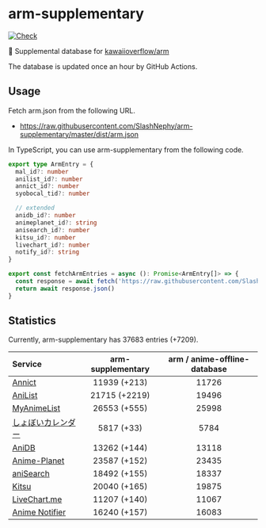 # arm-supplementary

[![Check](https://github.com/SlashNephy/arm-supplementary/actions/workflows/check-node.yml/badge.svg)](https://github.com/SlashNephy/arm-supplementary/actions/workflows/check-node.yml)

💊 Supplemental database for [kawaiioverflow/arm](https://github.com/kawaiioverflow/arm)

The database is updated once an hour by GitHub Actions.

## Usage

Fetch arm.json from the following URL.

- https://raw.githubusercontent.com/SlashNephy/arm-supplementary/master/dist/arm.json

In TypeScript, you can use arm-supplementary from the following code.

```TypeScript
export type ArmEntry = {
  mal_id?: number
  anilist_id?: number
  annict_id?: number
  syobocal_tid?: number

  // extended
  anidb_id?: number
  animeplanet_id?: string
  anisearch_id?: number
  kitsu_id?: number
  livechart_id?: number
  notify_id?: string
}

export const fetchArmEntries = async (): Promise<ArmEntry[]> => {
  const response = await fetch('https://raw.githubusercontent.com/SlashNephy/arm-supplementary/master/dist/arm.json')
  return await response.json()
}
```

## Statistics

Currently, arm-supplementary has 37683 entries (+7209).

| Service                                     | arm-supplementary | arm / anime-offline-database |
| :------------------------------------------ | :---------------: | :--------------------------: |
| [Annict](https://annict.com)                |   11939 (+213)    |            11726             |
| [AniList](https://anilist.co)               |   21715 (+2219)   |            19496             |
| [MyAnimeList](https://myanimelist.net)      |   26553 (+555)    |            25998             |
| [しょぼいカレンダー](https://cal.syoboi.jp) |    5817 (+33)     |             5784             |
| [AniDB](https://anidb.net)                  |   13262 (+144)    |            13118             |
| [Anime-Planet](https://anime-planet.com)    |   23587 (+152)    |            23435             |
| [aniSearch](https://anisearch.com)          |   18492 (+155)    |            18337             |
| [Kitsu](https://kitsu.io)                   |   20040 (+165)    |            19875             |
| [LiveChart.me](https://livechart.me)        |   11207 (+140)    |            11067             |
| [Anime Notifier](https://notify.moe)        |   16240 (+157)    |            16083             |
